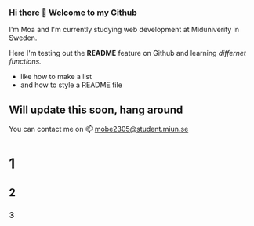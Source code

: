 ### Hi there 👋 Welcome to my Github

I'm Moa and I'm currently studying web development at Miduniverity in Sweden. 

Here I'm testing out the **README** feature on Github and learning *differnet functions.*
* like how to make a list
* and how to style a README file

## Will update this soon, hang around

You can contact me on
📫 mobe2305@student.miun.se

# 1
## 2
### 3

<!--
**moaberglund/moaberglund** is a ✨ _special_ ✨ repository because its `README.md` (this file) appears on your GitHub profile.

Here are some ideas to get you started:

- 🔭 I’m currently working on ...
- 🌱 I’m currently learning ...
- 👯 I’m looking to collaborate on ...
- 🤔 I’m looking for help with ...
- 💬 Ask me about ...
- 📫 How to reach me: ...
- 😄 Pronouns: ...
- ⚡ Fun fact: ...
-->
